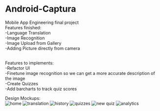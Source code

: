 # Android-Captura
Mobile App Engineering final project<br>
Features finished:<br>
-Language Translation<br>
-Image Recognition<br>
-Image Upload from Gallery<br>
-Adding Picture directly from camera<br><br>

Features to implements:<br>
-Refactor UI<br>
-Finetune image recognition so we can get a more accurate description of the image<br>
-Create Quizzes<br>
-Add barcharts to track quiz scores<br>

Design Mockups:<br>
![home](http://imgur.com/O8017ee.png)
![translation](http://imgur.com/nMliEqt.png)
![history](http://imgur.com/rPHD6ms.png)
![quizzes](http://imgur.com/zkpBaiv.png)
![new quiz](http://imgur.com/vij2o5F.png)
![analytics](http://imgur.com/jTqkc3v.png)
